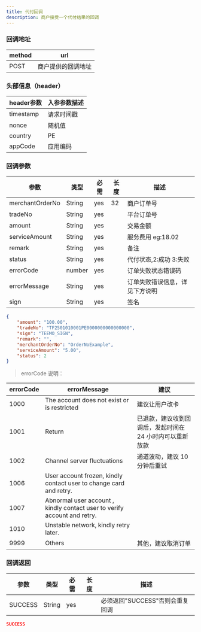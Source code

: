 ```yaml
---
title: 代付回调
description: 商户接受一个代付结果的回调
---
```


### 回调地址

| method | url                |
| ------ | ------------------ |
| POST   | 商户提供的回调地址 |

### 头部信息（header）

| header参数 | 入参参数描述 |
|----------|--------|
| timestamp | 请求时间戳  |
| nonce    | 随机值    |
| country  | PE     |
| appCode  | 应用编码   |

### 回调参数

| 参数            | 类型   | 必需 | 长度 | 描述                                          |
| --------------- | ------ | ---- | ---- |---------------------------------------------|
| merchantOrderNo | String | yes  | 32   | 商户订单号                                       |
| tradeNo         | String | yes  |      | 平台订单号                                       |
| amount          | String | yes  |      | 交易金额                                        |
| serviceAmount   | String | yes   |     | 服务费用  eg:18.02                              |
| remark          | String | yes  |      | 备注                                          |
| status          | String | yes  |      | 代付状态,2:成功 3:失败                              |
| errorCode       | number | yes  |      | 订单失败状态错误码                                   |
| errorMessage    | String | yes  |      | 订单失败错误信息，详见下方说明 |
| sign            | String | yes  |      | 签名                                          |

```json title=回调示例
{
    "amount": "100.00",
    "tradeNo": "TF2501010001PE0000000000000000",
    "sign": "TEEMO_SIGN",
    "remark": "",
    "merchantOrderNo": "OrderNoExample",
    "serviceAmount": "5.00",
    "status": 2
}
```

> errorCode 说明：

| errorCode | errorMessage                                | 建议                                                     |
| --------- | ------------------------------------------- | -------------------------------------------------------- |
| 1000      | The account does not exist or is restricted | 建议让用户改卡                                           |
| 1001      | Return                                      | 已退款，建议收到回调后，发起时间在 24 小时内可以重新放款 |
| 1002      | Channel server fluctuations                 | 通道波动，建议 10 分钟后重试                             |
| 1006 | User account frozen, kindly contact user to change card and retry. |   |
| 1007 | Abnormal user account , kindly contact user to verify account and retry. |   |
| 1010 | Unstable network, kindly retry later. |   |
| 9999      | Others                                      | 其他，建议取消订单                                       |

### 回调返回

| 参数    | 类型   | 必需 | 长度 | 描述                            |
| ------- | ------ | ---- | ---- | ------------------------------- |
| SUCCESS | String | yes  |      | 必须返回"SUCCESS"否则会重复回调 |

```json title=回调示例
SUCCESS
```
